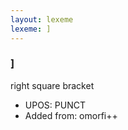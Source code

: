 ```yaml
---
layout: lexeme
lexeme: ]
---
```


###  ]

right square bracket
* UPOS:  PUNCT
* Added from:  omorfi++

